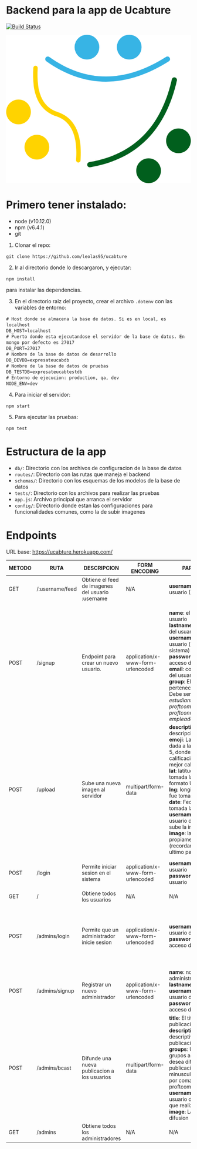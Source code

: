 # Backend para la app de Ucabture
[![Build Status](https://travis-ci.org/leolas95/ucabture.svg?branch=master)](https://travis-ci.org/leolas95/ucabture)

![Logo](iso.png)

# Primero tener instalado:

* node (v10.12.0)
* npm (v6.4.1)
* git

1. Clonar el repo:

```
git clone https://github.com/leolas95/ucabture
```

2. Ir al directorio donde lo descargaron, y ejecutar:

```
npm install
```

para instalar las dependencias.

3. En el directorio raiz del proyecto, crear el archivo `.dotenv` con las variables de entorno:
```
# Host donde se almacena la base de datos. Si es en local, es localhost
DB_HOST=localhost
# Puerto donde esta ejecutandose el servidor de la base de datos. En mongo por defecto es 27017
DB_PORT=27017
# Nombre de la base de datos de desarrollo
DB_DEVDB=expresateucabdb
# Nombre de la base de datos de pruebas
DB_TESTDB=expresateucabtestdb
# Entorno de ejecucion: production, qa, dev
NODE_ENV=dev
```

4. Para iniciar el servidor:
```
npm start
```

5. Para ejecutar las pruebas:

```
npm test
```

# Estructura de la app

* `db/`: Directorio con los archivos de configuracion de la base de datos
* `routes/`: Directorio con las rutas que maneja el backend
* `schemas/`: Directorio con los esquemas de los modelos de la base de datos
* `tests/`: Directorio con los archivos para realizar las pruebas
* `app.js`: Archivo principal que arranca el servidor
* `config/`: Directorio donde estan las configuraciones para funcionalidades comunes, como la de subir imagenes

# Endpoints

URL base: https://ucabture.herokuapp.com/

METODO | RUTA | DESCRIPCION | FORM ENCODING | PARAMETROS | RETORNO EXITO | RETORNO ERROR
-------|-------|------------|-----------| ---------------|-------------- | --------------
GET | /:username/feed | Obtiene el feed de imagenes del usuario :username | N/A | **username**: el nombre de usuario (Ej: pedrito123) | 200 | 404 si el usuario no existe<br/>
POST | /signup | Endpoint para crear un nuevo usuario. | application/x-www-form-urlencoded | <br/> **name**: el nombre real del usuario<br/> **lastname**: el apellido real del usuario<br/> **username**: el nombre de usuario (unico dentro del sistema)<br/> **password**: la clave de acceso del usuario<br/> **email**: correo electronico del usuario<br/> **group**: El grupo al que pertenece el usuario. Debe ser uno de: _estudiantes, proftcompleto, proftconvencional, empleados, egresados_ | 201 | 400 si el usuario ya existe
POST | /upload | Sube una nueva imagen al servidor | multipart/form-data | **description**: La descripcion de la imagen<br/> **emoji**: La calificacion dada a la imagen, del 1 al 5, donde 1 es mala calificacion, y 5 es la mejor calificacion<br/> **lat**: latitud de donde fue tomada la imagen, en formato UNIX Timestamp<br/> **lng**: longitud de donde fue tomada la imagen<br/> **date**: Fecha en que fue tomada la imagen<br/> **username**: nombre de usuario del usuario que sube la imagen<br/> **image**: la imagen propiamente dicha (recordar que debe ser el ultimo parametro) | 201 | 404 si el usuario no existe
POST | /login | Permite iniciar sesion en el sistema | application/x-www-form-urlencoded | **username**: nombre de usuario<br/> **password**: clave del usuario | 200 | 400 si la clave es incorrecta o el usuario no existe<br/>
GET | / | Obtiene todos los usuarios | N/A | N/A | 200 | N/A
POST | /admins/login | Permite que un administrador inicie sesion | application/x-www-form-urlencoded | **username**: El nombre de usuario del administrador<br/> **password**: La clave de acceso del administrador | 200 | 400 si los campos estan vacios, o la clave ingresada es invalida<br/> 404 si el administrador no esta registrado.
POST | /admins/signup | Registrar un nuevo administrador | application/x-www-form-urlencoded | **name**: nombre real del administrador<br/> **lastname**: apellido<br/> **username**: nombre de usuario del administrador<br/> **password**: la clave de acceso del administrador | 200 | 400 si el username esta ocupado<br/>
POST | /admins/bcast | Difunde una nueva publicacion a los usuarios | multipart/form-data | **title**: El titulo de la publicacion<br/> **description**: El mensaje descriptivo de la publicacion<br/> **groups**: Una lista de los grupos a quienes se les desea difundir la publicacion, en minusculas y separados por coma. Ej: proftcompleto,empleados<br/> **username**: el nombre de usuario del administrador que realiza la difusion<br/> **image**: La imagen de la difusion | 201 si la difusion tuvo exito | 404 si el administrador indicado no existe<br/>
GET | /admins | Obtiene todos los administradores | N/A | N/A | 200 | N/A